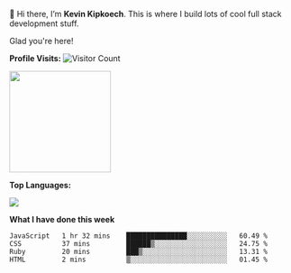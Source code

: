 👋 Hi there, I’m **Kevin Kipkoech**. This is where I build lots of cool full stack development stuff.

Glad you're here!

**Profile Visits:**
![Visitor Count](https://profile-counter.glitch.me/KevinKipkoechMutai/count.svg)

<img height="180em" src="https://github-readme-stats.vercel.app/api?username=KevinKipkoechMutai&show_icons=true&hide_border=true&&count_private=true&include_all_commits=true" />


**Top Languages:**

<img src="https://github-readme-stats.vercel.app/api/top-langs?username=KevinKipkoechMutai"/>


**What I have done this week**
<!--START_SECTION:waka-->

```text
JavaScript   1 hr 32 mins    ███████████████░░░░░░░░░░   60.49 %
CSS          37 mins         ██████▒░░░░░░░░░░░░░░░░░░   24.75 %
Ruby         20 mins         ███▒░░░░░░░░░░░░░░░░░░░░░   13.31 %
HTML         2 mins          ▒░░░░░░░░░░░░░░░░░░░░░░░░   01.45 %
```

<!--END_SECTION:waka-->

